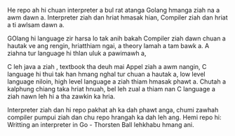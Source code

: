 He repo ah hi chuan interpreter a bul rat atanga Golang hmanga ziah na a awm dawn a.
Interpreter ziah dan hriat hmasak hian, Compiler ziah dan hriat a ti awlsam dawn a.

GOlang hi language zir harsa lo tak anih bakah Compiler ziah dawn chuan a hautak ve ang rengin,
hriatthiam ngai, a theory lamah a tam bawk a. A ziahna tur language hi thlan uluk a pawimawh a,

C leh java a ziah , textbook tha deuh mai Appel ziah a awm nangin, C language hi thui tak han hmang 
nghal tur chuan a hautak a, low level language niloin, high level language a ziah thiam hmasak phawt a.
Chutah a kalphung chiang taka hriat hnuah, bel leh zual a thiam nan C language a ziah nawn leh hi a tha
zawkin ka hria.

Interpreter ziah dan hi repo pakhat ah ka dah phawt anga, chumi zawhah compiler pumpui ziah dan chu
repo hrangah ka dah leh ang. 
Hemi repo hi: 
Writting an interpreter in Go - Thorsten Ball 
lehkhabu hmang ani.
